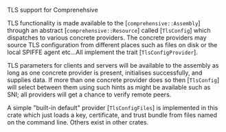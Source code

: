 <!-- cargo-rdme start -->

TLS support for Comprenehsive

TLS functionality is made available to the [`comprehensive::Assembly`]
through an abstract [`comprehensive::Resource`] called [`TlsConfig`]
which dispatches to various concrete providers. The concrete providers
may source TLS configuration from different places such as files on disk
or the local SPIFFE agent etc...All implement the trait
[`TlsConfigProvider`].

TLS parameters for clients and servers will be available to the
assembly as long as one concrete provider is present, initialises
successfully, and supplies data. If more than one concrete provider
does so then [`TlsConfig`] will select between them using such hints
as might be available such as SNI; all providers will get a chance
to verify remote peers.

A simple "built-in default" provider [`TlsConfigFiles`] is implemented
in this crate which just loads a key, certificate, and trust bundle from
files named on the command line. Others exist in other crates.

<!-- cargo-rdme end -->
